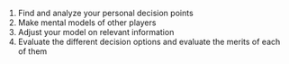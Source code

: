 1. Find and analyze your personal decision points
2. Make mental models of other players
3. Adjust your model on relevant information
4. Evaluate the different decision options and evaluate the merits of each of them

